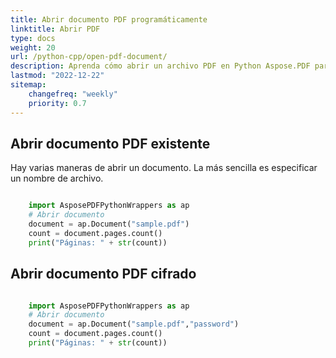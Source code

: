 ```yaml
---
title: Abrir documento PDF programáticamente
linktitle: Abrir PDF
type: docs
weight: 20
url: /python-cpp/open-pdf-document/
description: Aprenda cómo abrir un archivo PDF en Python Aspose.PDF para Python a través de la biblioteca C++. Puede abrir un PDF existente, un documento desde un flujo y un documento PDF cifrado.
lastmod: "2022-12-22"
sitemap:
    changefreq: "weekly"
    priority: 0.7
---
```


## Abrir documento PDF existente

Hay varias maneras de abrir un documento. La más sencilla es especificar un nombre de archivo.

```python

    import AsposePDFPythonWrappers as ap
    # Abrir documento
    document = ap.Document("sample.pdf")
    count = document.pages.count()
    print("Páginas: " + str(count))
```

## Abrir documento PDF cifrado

```python

    import AsposePDFPythonWrappers as ap
    # Abrir documento
    document = ap.Document("sample.pdf","password")
    count = document.pages.count()
    print("Páginas: " + str(count))
```